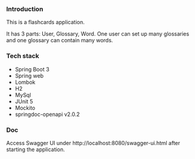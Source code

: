 ### Introduction
This is a flashcards application.

It has 3 parts: User, Glossary, Word. 
One user can set up many glossaries and one glossary can contain many words.

### Tech stack
* Spring Boot 3
* Spring web
* Lombok
* H2
* MySql
* JUnit 5
* Mockito
* springdoc-openapi v2.0.2


### Doc
Access Swagger UI under http://localhost:8080/swagger-ui.html after starting the application.